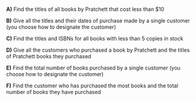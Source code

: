 __A)__ Find the titles of all books by Pratchett that cost less than $10

__B)__ Give all the titles and their dates of purchase made by a single customer (you choose how to designate the customer)

__C)__ Find the titles and ISBNs for all books with less than 5 copies in stock

__D)__ Give all the customers who purchased a book by Pratchett and the titles of Pratchett books they purchased

__E)__ Find the total number of books purchased by a single customer (you choose how to designate the customer)

__F)__ Find the customer who has purchased the most books and the total number of books they have purchased